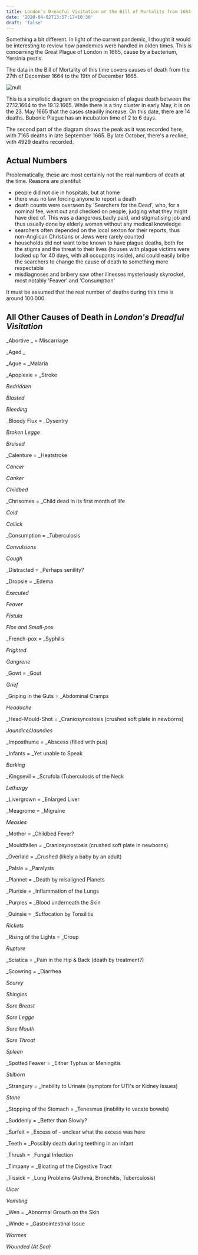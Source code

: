 ```yaml
---
title: London's Dreadful Visitation or the Bill of Mortality from 1664-65
date: '2020-04-02T13:57:17+10:30'
draft: 'false'
---
```

Something a bit different. In light of the current pandemic, I thought it would be interesting to review how pandemics were handled in olden times. This is concerning the Great Plague of London in 1665, cause by a bacterium, Yersinia pestis. 

The data in the Bill of Mortality of this time covers causes of death from the 27th of December 1664 to the 19th of December 1665.

![null](/images/uploads/plague-1665.jpg)

This is a simplistic diagram on the progression of plague death between the 27.12.1664 to the 19.12.1665. While there is a tiny cluster in early May, it is on the 23. May 1665 that the cases steadily increase. On this date, there are 14 deaths. Bubonic Plague has an incubation time of 2 to 6 days.

The second part of the diagram shows the peak as it was recorded here, with 7165 deaths in late September 1665. By late October, there's a recline, with 4929 deaths recorded.

## Actual Numbers

Problematically, these are most certainly not the real numbers of death at the time. Reasons are plentiful: 

* people did not die in hospitals, but at home
* there was no law forcing anyone to report a death
* death counts were overseen by 'Searchers for the Dead', who, for a nominal fee, went out and checked on people, judging what they might have died of. This was a dangerous,badly paid, and stigmatising job and thus usually done by elderly women without any medical knowledge
* searchers often depended on the local sexton for their reports, thus non-Anglican Christians or Jews were rarely counted
* households did not want to be known to have plague deaths, both for the stigma and the threat to their lives (houses with plague victims were locked up for 40 days, with all occupants inside), and could easily bribe the searchers to change the cause of death to something more respectable
* misdiagnoses and bribery saw other illnesses mysteriously skyrocket, most notably 'Feaver' and 'Consumption'

It must be assumed that the real number of deaths during this time is around 100.000.

## All Other Causes of Death in _London's Dreadful Visitation_

_Abortive _ = Miscarriage

_Aged _

_Ague = _Malaria

_Apoplexie = _Stroke

_Bedridden_

_Blasted_

_Bleeding_

_Bloody Flux = _Dysentry

_Broken Legge_

_Bruised_

_Calenture = _Heatstroke

_Cancer_

_Canker_

_Childbed_

_Chrisomes = _Child dead in its first month of life

_Cold_

_Collick_

_Consumption = _Tuberculosis

_Convulsions_

_Cough_

_Distracted = _Perhaps senility?

_Dropsie = _Edema

_Executed_

_Feaver_

_Fistula_

_Flox and Small-pox_

_French-pox = _Syphilis

_Frighted_

_Gangrene_

_Gowt = _Gout

_Grief_

_Griping in the Guts = _Abdominal Cramps

_Headache_

_Head-Mould-Shot = _Craniosynostosis (crushed soft plate in newborns)

_Jaundice/Jaundies_

_Imposthume = _Abscess (filled with pus)

_Infants = _Yet unable to Speak

_Barking_

_Kingsevil = _Scrufola (Tuberculosis of the Neck

_Lethargy_

_Livergrown = _Enlarged Liver

_Meagrome = _Migraine

_Measles_

_Mother = _Childbed Fever?

_Mouldfallen = _Craniosynostosis (crushed soft plate in newborns)

_Overlaid = _Crushed (likely a baby by an adult)

_Palsie = _Paralysis

_Plannet = _Death by misaligned Planets

_Plurisie = _Inflammation of the Lungs

_Purples = _Blood underneath the Skin

_Quinsie = _Suffocation by Tonsilitis

_Rickets_

_Rising of the Lights = _Croup

_Rupture_

_Sciatica = _Pain in the Hip & Back (death by treatment?)

_Scowring = _Diarrhea

_Scurvy_

_Shingles_

_Sore Breast_

_Sore Legge_

_Sore Mouth_

_Sore Throat_

_Spleen_

_Spotted Feaver = _Either Typhus or Meningitis

_Stilborn_

_Strangury = _Inability to Urinate (symptom for UTI's or Kidney Issues)

_Stone_

_Stopping of the Stomach = _Tenesmus (inability to vacate bowels)

_Suddenly = _Better than Slowly?

_Surfeit = _Excess of - unclear what the excess was here

_Teeth = _Possibly death during teething in an infant

_Thrush = _Fungal Infection

_Timpany = _Bloating of the Digestive Tract

_Tissick = _Lung Problems (Asthma, Bronchitis, Tuberculosis)

_Ulcer_

_Vomiting_

_Wen = _Abnormal Growth on the Skin

_Winde = _Gastrointestinal Issue

_Wormes_

_Wounded (At Sea)_
